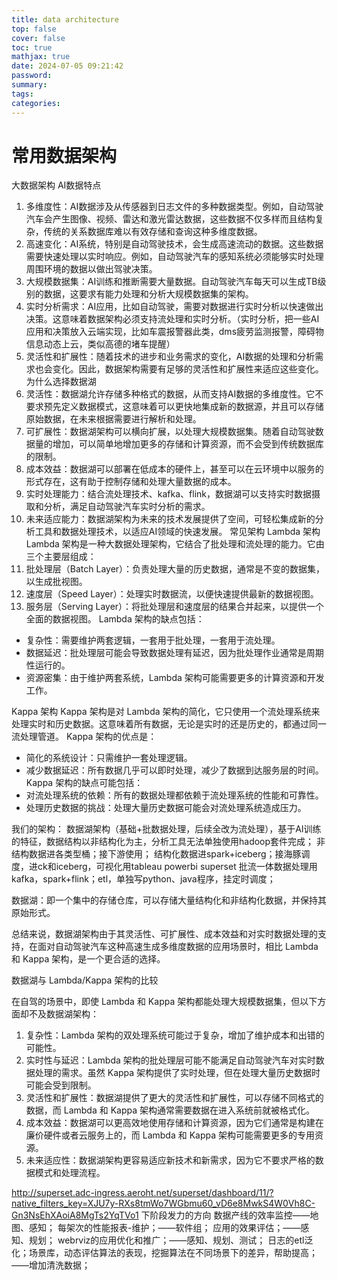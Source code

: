 ```yaml
---
title: data architecture
top: false
cover: false
toc: true
mathjax: true
date: 2024-07-05 09:21:42
password:
summary:
tags:
categories:
---
```

# 常用数据架构
大数据架构
AI数据特点
  1. 多维度性：AI数据涉及从传感器到日志文件的多种数据类型。例如，自动驾驶汽车会产生图像、视频、雷达和激光雷达数据，这些数据不仅多样而且结构复杂，传统的关系数据库难以有效存储和查询这种多维度数据。
  2. 高速变化：AI系统，特别是自动驾驶技术，会生成高速流动的数据。这些数据需要快速处理以实时响应。例如，自动驾驶汽车的感知系统必须能够实时处理周围环境的数据以做出驾驶决策。
  3. 大规模数据集：AI训练和推断需要大量数据。自动驾驶汽车每天可以生成TB级别的数据，这要求有能力处理和分析大规模数据集的架构。
  4. 实时分析需求：AI应用，比如自动驾驶，需要对数据进行实时分析以快速做出决策。这意味着数据架构必须支持流处理和实时分析。（实时分析，把一些AI应用和决策放入云端实现，比如车震报警器此类，dms疲劳监测报警，障碍物信息动态上云，类似高德的堵车提醒）
  5. 灵活性和扩展性：随着技术的进步和业务需求的变化，AI数据的处理和分析需求也会变化。因此，数据架构需要有足够的灵活性和扩展性来适应这些变化。
为什么选择数据湖
  1. 灵活性：数据湖允许存储多种格式的数据，从而支持AI数据的多维度性。它不要求预先定义数据模式，这意味着可以更快地集成新的数据源，并且可以存储原始数据，在未来根据需要进行解析和处理。
  2. 可扩展性：数据湖架构可以横向扩展，以处理大规模数据集。随着自动驾驶数据量的增加，可以简单地增加更多的存储和计算资源，而不会受到传统数据库的限制。
  3. 成本效益：数据湖可以部署在低成本的硬件上，甚至可以在云环境中以服务的形式存在，这有助于控制存储和处理大量数据的成本。
  4. 实时处理能力：结合流处理技术、kafka、flink，数据湖可以支持实时数据摄取和分析，满足自动驾驶汽车实时分析的需求。
  5. 未来适应能力：数据湖架构为未来的技术发展提供了空间，可轻松集成新的分析工具和数据处理技术，以适应AI领域的快速发展。
常见架构
Lambda 架构
Lambda 架构是一种大数据处理架构，它结合了批处理和流处理的能力。它由三个主要层组成：
1. 批处理层（Batch Layer）：负责处理大量的历史数据，通常是不变的数据集，以生成批视图。
2. 速度层（Speed Layer）：处理实时数据流，以便快速提供最新的数据视图。
3. 服务层（Serving Layer）：将批处理层和速度层的结果合并起来，以提供一个全面的数据视图。
Lambda 架构的缺点包括：
- 复杂性：需要维护两套逻辑，一套用于批处理，一套用于流处理。
- 数据延迟：批处理层可能会导致数据处理有延迟，因为批处理作业通常是周期性运行的。
- 资源密集：由于维护两套系统，Lambda 架构可能需要更多的计算资源和开发工作。

Kappa 架构
Kappa 架构是对 Lambda 架构的简化，它只使用一个流处理系统来处理实时和历史数据。这意味着所有数据，无论是实时的还是历史的，都通过同一流处理管道。
Kappa 架构的优点是：
- 简化的系统设计：只需维护一套处理逻辑。
- 减少数据延迟：所有数据几乎可以即时处理，减少了数据到达服务层的时间。
Kappa 架构的缺点可能包括：
- 对流处理系统的依赖：所有的数据处理都依赖于流处理系统的性能和可靠性。
- 处理历史数据的挑战：处理大量历史数据可能会对流处理系统造成压力。

我们的架构：
数据湖架构（基础+批数据处理，后续全改为流处理），基于AI训练的特征，数据结构以非结构化为主，分析工具无法单独使用hadoop套件完成；
非结构数据进各类型桶；接下游使用；
结构化数据进spark+iceberg；接海豚调度，进ck和iceberg，可视化用tableau powerbi superset
批流一体数据处理用kafka，spark+flink；etl，单独写python、java程序，挂定时调度；

数据湖：即一个集中的存储仓库，可以存储大量结构化和非结构化数据，并保持其原始形式。

总结来说，数据湖架构由于其灵活性、可扩展性、成本效益和对实时数据处理的支持，在面对自动驾驶汽车这种高速生成多维度数据的应用场景时，相比 Lambda 和 Kappa 架构，是一个更合适的选择。

数据湖与 Lambda/Kappa 架构的比较

在自驾的场景中，即使 Lambda 和 Kappa 架构都能处理大规模数据集，但以下方面却不及数据湖架构：
1. 复杂性：Lambda 架构的双处理系统可能过于复杂，增加了维护成本和出错的可能性。
2. 实时性与延迟：Lambda 架构的批处理层可能不能满足自动驾驶汽车对实时数据处理的需求。虽然 Kappa 架构提供了实时处理，但在处理大量历史数据时可能会受到限制。
3. 灵活性和扩展性：数据湖提供了更大的灵活性和扩展性，可以存储不同格式的数据，而 Lambda 和 Kappa 架构通常需要数据在进入系统前就被格式化。
4. 成本效益：数据湖可以更高效地使用存储和计算资源，因为它们通常是构建在廉价硬件或者云服务上的，而 Lambda 和 Kappa 架构可能需要更多的专用资源。
5. 未来适应性：数据湖架构更容易适应新技术和新需求，因为它不要求严格的数据模式和处理流程。


http://superset.adc-ingress.aeroht.net/superset/dashboard/11/?native_filters_key=XJU7y-RXs8tmWo7WGbmu60_vD6e8MwkS4W0Vh8C-Gn3NsEhXAoiA8MgTs2YqTVo1
下阶段发力的方向
数据产线的效率监控——地图、感知；
每架次的性能报表-维护；——软件组；
应用的效果评估；——感知、规划；
webrviz的应用优化和推广；——感知、规划、测试；
日志的etl泛化；场景库，动态评估算法的表现，挖掘算法在不同场景下的差异，帮助提高；——增加清洗数据；
